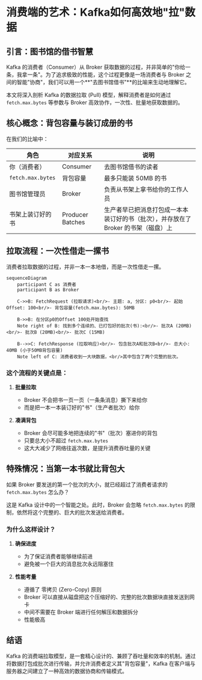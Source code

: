 # 消费端的艺术：Kafka如何高效地"拉"数据

## 引言：图书馆的借书智慧

Kafka 的消费者（Consumer）从 Broker 获取数据的过程，并非简单的"你给一条，我拿一条"。为了追求极致的性能，这个过程更像是一场消费者与 Broker 之间的智能"协商"，我们可以用一个**"去图书馆借书"**的比喻来生动地理解它。

本文将深入剖析 Kafka 的数据拉取 (Pull) 模型，解释消费者是如何通过 `fetch.max.bytes` 等参数与 Broker 高效协作，一次性、批量地获取数据的。

## 核心概念：背包容量与装订成册的书

在我们的比喻中：

| 角色 | 对应关系 | 说明 |
|------|----------|------|
| 你（消费者）| Consumer | 去图书馆借书的读者 |
| `fetch.max.bytes` | 背包容量 | 最多只能装 50MB 的书 |
| 图书馆管理员 | Broker | 负责从书架上拿书给你的工作人员 |
| 书架上装订好的书 | Producer Batches | 生产者早已把消息打包成一本本装订好的书（批次），并存放在了 Broker 的书架（磁盘）上 |

## 拉取流程：一次性借走一摞书

消费者拉取数据的过程，并非一本一本地借，而是一次性借走一摞。

```mermaid
sequenceDiagram
    participant C as 消费者
    participant B as Broker

    C->>B: FetchRequest (拉取请求)<br/>- 主题: a, 分区: p0<br/>- 起始Offset: 100<br/>- 背包容量(fetch.max.bytes): 50MB

    B->>B: 在分区p0的Offset 100处开始查找
    Note right of B: 找到多个连续的、已打包好的批次(书):<br/>- 批次A (20MB)<br/>- 批次B (20MB)<br/>- 批次C (15MB)

    B-->>C: FetchResponse (拉取响应)<br/>- 包含批次A和批次B<br/>- 总大小: 40MB (小于50MB背包容量)
    Note left of C: 消费者收到一大块数据，<br/>其中包含了两个完整的批次。
```

### 这个流程的关键点是：

1. **批量拉取**
   - Broker 不会把书一页一页（一条条消息）撕下来给你
   - 而是把一本一本装订好的"书"（生产者批次）给你

2. **凑满背包**
   - Broker 会尽可能多地把连续的"书"（批次）塞进你的背包
   - 只要总大小不超过 `fetch.max.bytes`
   - 这大大减少了网络往返次数，是提升消费吞吐量的关键

## 特殊情况：当第一本书就比背包大

如果 Broker 要发送的第一个批次的大小，就已经超过了消费者请求的 `fetch.max.bytes` 怎么办？

这是 Kafka 设计中的一个智能之处。此时，Broker 会忽略 `fetch.max.bytes` 的限制，依然将这个完整的、巨大的批次发送给消费者。

### 为什么这样设计？

1. **确保进度**
   - 为了保证消费者能够继续前进
   - 避免被一个巨大的消息批次永远阻塞住

2. **性能考量**
   - 遵循了 零拷贝 (Zero-Copy) 原则
   - Broker 可以直接从磁盘把这个压缩好的、完整的批次数据块直接发送到网卡
   - 中间不需要在 Broker 端进行任何解压和数据拆分
   - 性能极高

## 结语

Kafka 的消费端拉取模型，是一套精心设计的、兼顾了吞吐量和效率的机制。通过将数据打包成批次进行传输，并允许消费者定义其"背包容量"，Kafka 在客户端与服务器之间建立了一种高效的数据协商和传输模式。 